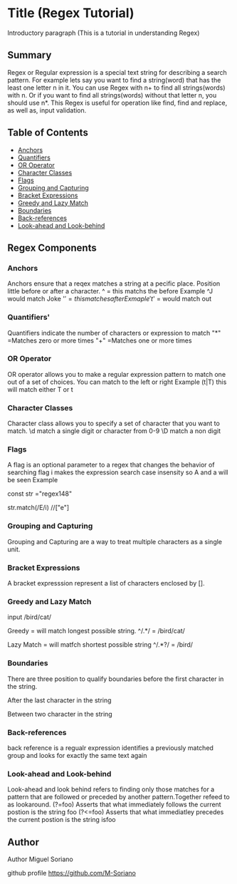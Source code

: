 # Title (Regex Tutorial)

Introductory paragraph (This is a tutorial in understanding Regex)

## Summary
Regex or Regular expression is a special text string  for describing a search pattern. For example lets say you want to find a string(word) that has the  least one letter n in it. You can use Regex with n+  to find all strings(words) with n. Or if you want to find all strings(words) without that letter n, you should use n*. 
This Regex is useful for operation like find, find and replace, as well as, input validation.




## Table of Contents

- [Anchors](#anchors)
- [Quantifiers](#quantifiers)
- [OR Operator](#or-operator)
- [Character Classes](#character-classes)
- [Flags](#flags)
- [Grouping and Capturing](#grouping-and-capturing)
- [Bracket Expressions](#bracket-expressions)
- [Greedy and Lazy Match](#greedy-and-lazy-match)
- [Boundaries](#boundaries)
- [Back-references](#back-references)
- [Look-ahead and Look-behind](#look-ahead-and-look-behind)

## Regex Components

### Anchors

Anchors  ensure that a reqex matches a string at  a pecific place. Position little before or after a character.
^ = this matchs the before 
Example  ^J  would match Joke 
'$' = this matches after
Exmaple 't$' = would match out

### Quantifiers'
Quantifiers indicate the number of characters or expression to match
"*"  =Matches zero or more times
"+"  =Matches one or more times


### OR Operator
OR operator allows you to make a regular expression pattern to match one  out of  a set of choices.
You can match to the left or right
Example 
(t|T) this will match either T or t

### Character Classes
Character class allows you to specify a set of character that you want to match.
\d match a single digit or character from 0-9
\D match a non digit


### Flags
A flag is an optional parameter to a regex that changes the behavior of searching
flag i makes the expression search case insensity
so A and a will be seen
Example

const str ="regex148"

str.match(/E/i)  //["e"]



### Grouping and Capturing

Grouping and Capturing  are a way to treat multiple characters as a single unit.

### Bracket Expressions
A bracket expresssion represent a list of characters enclosed by [].

### Greedy and Lazy Match
input /bird/cat/

Greedy = will match longest possible string.
^/.*/  =  /bird/cat/

Lazy Match = will matfch shortest possible string
^/.*?/  =  /bird/

### Boundaries
There are three position to qualify boundaries
before the first character in the string.

After the last character in the string

Between two character in the string


### Back-references
back reference is a regualr expression identifies  a previously matched group and looks for exactly the same text again


### Look-ahead and Look-behind
Look-ahead and look behind refers to finding only those matches for a pattern that are followed or preceded by another pattern.Together refeed to as lookaround.
(?=foo)  Asserts that what immediately follows the current postion is the string foo
(?<=foo) Asserts that what immediatley precedes the current postion is the string isfoo 

## Author

Author Miguel Soriano

github profile https://github.com/M-Soriano


